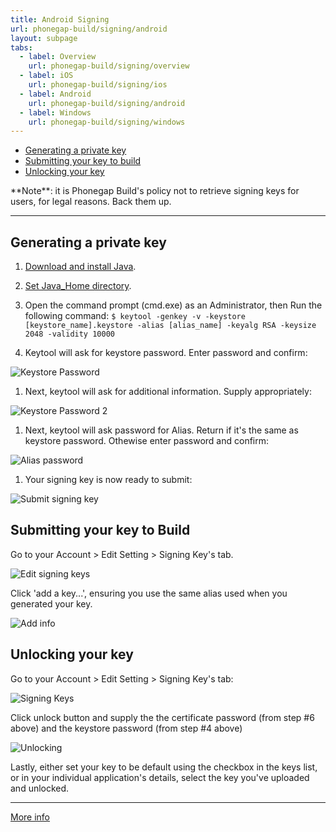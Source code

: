 ```yaml
---
title: Android Signing
url: phonegap-build/signing/android
layout: subpage
tabs:
  - label: Overview
    url: phonegap-build/signing/overview
  - label: iOS
    url: phonegap-build/signing/ios
  - label: Android
    url: phonegap-build/signing/android
  - label: Windows
    url: phonegap-build/signing/windows
---
```


- [Generating a private key](#generating-a-private-key)
- [Submitting your key to build](#submitting-your-key-to-build)
- [Unlocking your key](#unlocking-your-key)

<div class="alert-info">**Note**: it is Phonegap Build's policy not to retrieve signing keys for users, for legal reasons. Back them up.</div>

***

## Generating a private key

1. [Download and install Java](https://www.java.com/en/download/).

1. [Set Java_Home directory](http://docs.oracle.com/cd/E19182-01/820-7851/inst_cli_jdk_javahome_t/index.html).

1. Open the command prompt (cmd.exe) as an Administrator, then Run the following command: `$ keytool -genkey -v -keystore [keystore_name].keystore -alias [alias_name] -keyalg RSA -keysize 2048 -validity 10000`

1. Keytool will ask for keystore password. Enter password and confirm:

  ![Keystore Password](/images/phonegap-build/android_keystore_pass.png)

1. Next, keytool will ask for additional information. Supply appropriately:

  ![Keystore Password 2](/images/phonegap-build/additional_info.png)

1. Next, keytool will ask password for Alias. Return if it's the same as keystore password. Othewise enter password and confirm:

  ![Alias password](/images/phonegap-build/alias_password.png)

1. Your signing key is now ready to submit:

  ![Submit signing key](/images/phonegap-build/keystore_ready.png)

## Submitting your key to Build

Go to your Account > Edit Setting > Signing Key's tab.

![Edit signing keys](/images/phonegap-build/edit_account_settings.png)

Click 'add a key...', ensuring you use the same alias used when you generated your key.

![Add info](/images/phonegap-build/add_key.png)

## Unlocking your key

Go to your Account > Edit Setting > Signing Key's tab:

![Signing Keys](/images/phonegap-build/edit_account_settings.png)

Click unlock button and supply the the certificate password (from step #6 above) and the keystore password (from step #4 above)

![Unlocking](/images/phonegap-build/unlock_key.png)

Lastly, either set your key to be default using the checkbox in the keys list, or in your individual application's details, select the key you've uploaded and unlocked.

***

[More info](http://developer.android.com/tools/publishing/app-signing.html#cert)
